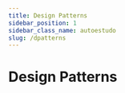 ```yaml
---
title: Design Patterns
sidebar_position: 1
sidebar_class_name: autoestudo
slug: /dpatterns
---
```


# Design Patterns
